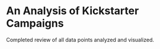 # An Analysis of Kickstarter Campaigns
Completed review of all data points analyzed and visualized. 
